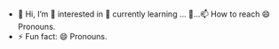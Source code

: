 - 👋 Hi, I’m 👀
 interested in 🌱 currently learning ...
💞️...📫 How to reach 😄 Pronouns.
- ⚡ Fun fact: 😄 Pronouns.

<!---
msv132/msv132 is a ✨ special ✨ repository because its `README.md` (this file) appears on your GitHub profile.
You can click the Preview link to take a look at your changes.
--->
